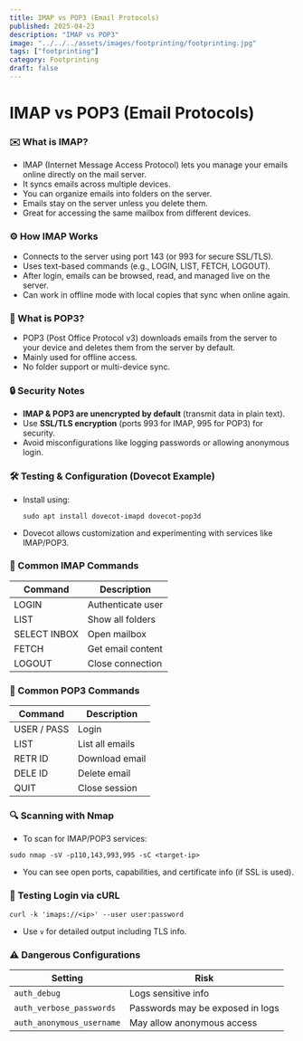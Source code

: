 ```yaml
---
title: IMAP vs POP3 (Email Protocols)
published: 2025-04-23
description: "IMAP vs POP3"
image: "../../../assets/images/footprinting/footprinting.jpg"
tags: ["footprinting"]
category: Footprinting
draft: false
---
```

# IMAP vs POP3 (Email Protocols)

### ✉️ What is IMAP?

- IMAP (Internet Message Access Protocol) lets you manage your emails online directly on the mail server.
- It syncs emails across multiple devices.
- You can organize emails into folders on the server.
- Emails stay on the server unless you delete them.
- Great for accessing the same mailbox from different devices.

### ⚙️ How IMAP Works

- Connects to the server using port 143 (or 993 for secure SSL/TLS).
- Uses text-based commands (e.g., LOGIN, LIST, FETCH, LOGOUT).
- After login, emails can be browsed, read, and managed live on the server.
- Can work in offline mode with local copies that sync when online again.

### 📮 What is POP3?

- POP3 (Post Office Protocol v3) downloads emails from the server to your device and deletes them from the server by default.
- Mainly used for offline access.
- No folder support or multi-device sync.

### 🔒 Security Notes

- **IMAP & POP3 are unencrypted by default** (transmit data in plain text).
- Use **SSL/TLS encryption** (ports 993 for IMAP, 995 for POP3) for security.
- Avoid misconfigurations like logging passwords or allowing anonymous login.

### 🛠️ Testing & Configuration (Dovecot Example)

- Install using:
    
    `sudo apt install dovecot-imapd dovecot-pop3d`
    
- Dovecot allows customization and experimenting with services like IMAP/POP3.

### 📡 Common IMAP Commands

| Command | Description |
| --- | --- |
| LOGIN | Authenticate user |
| LIST | Show all folders |
| SELECT INBOX | Open mailbox |
| FETCH <ID> | Get email content |
| LOGOUT | Close connection |

### 📡 Common POP3 Commands

| Command | Description |
| --- | --- |
| USER / PASS | Login |
| LIST | List all emails |
| RETR ID | Download email |
| DELE ID | Delete email |
| QUIT | Close session |

### 🔍 Scanning with Nmap

- To scan for IMAP/POP3 services:

```
sudo nmap -sV -p110,143,993,995 -sC <target-ip>
```

- You can see open ports, capabilities, and certificate info (if SSL is used).

### 🧪 Testing Login via cURL

```
curl -k 'imaps://<ip>' --user user:password
```

- Use `v` for detailed output including TLS info.

### ⚠️ Dangerous Configurations

| Setting | Risk |
| --- | --- |
| `auth_debug` | Logs sensitive info |
| `auth_verbose_passwords` | Passwords may be exposed in logs |
| `auth_anonymous_username` | May allow anonymous access |